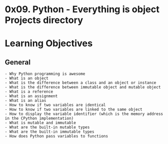 # 0x09. Python - Everything is object Projects directory
# Learning Objectives
## General
	- Why Python programming is awesome
	- What is an object
	- What is the difference between a class and an object or instance
	- What is the difference between immutable object and mutable object
	- What is a reference
	- What is an assignment
	- What is an alias
	- How to know if two variables are identical
	- How to know if two variables are linked to the same object
	- How to display the variable identifier (which is the memory address in the CPython implementation)
	- What is mutable and immutable
	- What are the built-in mutable types
	- What are the built-in immutable types
	- How does Python pass variables to functions
